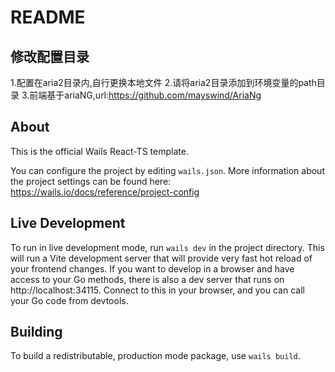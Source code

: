 # README

## 修改配置目录

1.配置在aria2目录内,自行更换本地文件
2.请将aria2目录添加到环境变量的path目录
3.前端基于ariaNG,url:<https://github.com/mayswind/AriaNg>

## About

This is the official Wails React-TS template.

You can configure the project by editing `wails.json`. More information about the project settings can be found
here: https://wails.io/docs/reference/project-config

## Live Development

To run in live development mode, run `wails dev` in the project directory. This will run a Vite development
server that will provide very fast hot reload of your frontend changes. If you want to develop in a browser
and have access to your Go methods, there is also a dev server that runs on http://localhost:34115. Connect
to this in your browser, and you can call your Go code from devtools.

## Building

To build a redistributable, production mode package, use `wails build`.
